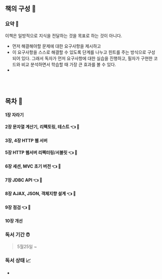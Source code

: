 ## 책의 구성 🎈

 
### 요약 📜
이책은 일방적으로 지식을 전달하는 것을 목표로 하는 것이 아니다. 

- 먼저 해결해야할 문제에 대한 요구사항을 제시하고
- 이 요구사항을 스스로 해결할 수 있도록 단계를 나누고 힌트를 주는 방식으로 구성되어 있다. 
그래서 독자가 먼저 요구사항에 대한 실습을 진행하고, 필자가 구현한 코드와 비교 분석하면서 학습할 때 가장 큰 효과를 볼 수 있다. 
- 

<br></br>

## 목차 🔻

#### 1장 자라기  
#### 2장 문자열 계산기, 리펙토링, 테스트  👈 👀
#### 3장, 4장 HTTP 웹 서버
#### 5장 HTTP 웹서버 리펙터링/서블릿  👈 👀
#### 6장 세션, MVC 초기 버전  👈 👀
#### 7장 JDBC API  👈 👀
#### 8장 AJAX, JSON, 객체지향 설계  👈 👀
#### 9장 점검  👈 👀
#### 10장 개선  



### 독서 기간 ⏰
> 5월25일 ~

### 독서 상태 📈
-

